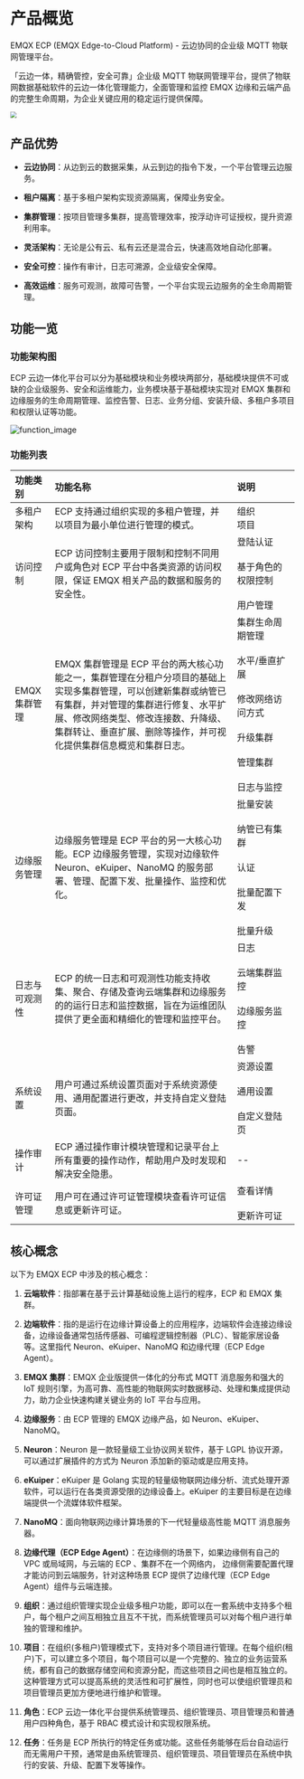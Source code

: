 # 产品概览

EMQX ECP (EMQX Edge-to-Cloud Platform) - 云边协同的企业级 MQTT 物联网管理平台。 

「云边一体，精确管控，安全可靠」企业级 MQTT 物联网管理平台，提供了物联网数据基础软件的云边一体化管理能力，全面管理和监控 EMQX 边缘和云端产品的完整生命周期，为企业关键应用的稳定运行提供保障。

<img src="./_assets/title.png" style="zoom:67%;" align="middle">

## 产品优势

- **云边协同**：从边到云的数据采集，从云到边的指令下发，一个平台管理云边服务。

- **租户隔离**：基于多租户架构实现资源隔离，保障业务安全。

- **集群管理**：按项目管理多集群，提高管理效率，按浮动许可证授权，提升资源利用率。

- **灵活架构**：无论是公有云、私有云还是混合云，快速高效地自动化部署。

- **安全可控**：操作有审计，日志可溯源，企业级安全保障。

- **高效运维**：服务可观测，故障可告警，一个平台实现云边服务的全生命周期管理。


## 功能一览

### 功能架构图

ECP 云边一体化平台可以分为基础模块和业务模块两部分，基础模块提供不可或缺的企业级服务、安全和运维能力，业务模块基于基础模块实现对 EMQX 集群和边缘服务的生命周期管理、监控告警、日志、业务分组、安装升级、多租户多项目和权限认证等功能。

![function_image](./_assets/function_architecture.png) 

### 功能列表

|功能类别| 功能名称 | 说明 <img width="600"> |
| :--------------| :-------| :----------------|
|多租户架构|ECP 支持通过组织实现的多租户管理，并以项目为最小单位进行管理的模式。|组织<br>项目|
|访问控制|ECP 访问控制主要用于限制和控制不同用户或角色对 ECP 平台中各类资源的访问权限，保证 EMQX 相关产品的数据和服务的安全性。|登陆认证<br><br/>基于角色的权限控制<br><br/>用户管理|
|EMQX 集群管理|EMQX 集群管理是 ECP 平台的两大核心功能之一，集群管理在分租户分项目的基础上实现多集群管理，可以创建新集群或纳管已有集群，并对管理的集群进行修复、水平扩展、修改网络类型、修改连接数、升降级、集群转让、垂直扩展、删除等操作，并可视化提供集群信息概览和集群日志。|集群生命周期管理<br><br/>水平/垂直扩展<br><br/>修改网络访问方式<br><br/>升级集群<br><br/>管理集群<br><br/>日志与监控|
|边缘服务管理|边缘服务管理是 ECP 平台的另一大核心功能。ECP 边缘服务管理，实现对边缘软件 Neuron、eKuiper、NanoMQ 的服务部署、管理、配置下发、批量操作、监控和优化。|批量安装<br><br>纳管已有集群<br><br>认证<br><br>批量配置下发<br><br>批量升级|
|日志与可观测性|ECP 的统一日志和可观测性功能支持收集、聚合、存储及查询云端集群和边缘服务的的运行日志和监控数据，旨在为运维团队提供了更全面和精细化的管理和监控平台。|日志<br><br>云端集群监控<br><br>边缘服务监控<br><br>告警|
|系统设置|用户可通过系统设置页面对于系统资源使用、通用配置进行更改，并支持自定义登陆页面。|资源设置<br><br>通用设置<br><br>自定义登陆页|
|操作审计|ECP 通过操作审计模块管理和记录平台上所有重要的操作动作，帮助用户及时发现和解决安全隐患。|--|
|许可证管理|用户可在通过许可证管理模块查看许可证信息或更新许可证。|查看详情<br><br>更新许可证|



## 核心概念

以下为 EMQX ECP 中涉及的核心概念：

1. **云端软件**：指部署在基于云计算基础设施上运行的程序，ECP 和 EMQX 集群。

2. **边端软件**：指的是运行在边缘计算设备上的应用程序，边端软件会连接边缘设备，边缘设备通常包括传感器、可编程逻辑控制器（PLC）、智能家居设备等。这里指代 Neuron、eKuiper、NanoMQ 和边缘代理（ECP Edge Agent）。

3. **EMQX 集群**：EMQX 企业版提供一体化的分布式 MQTT 消息服务和强大的 IoT 规则引擎，为高可靠、高性能的物联网实时数据移动、处理和集成提供动力，助力企业快速构建关键业务的 IoT 平台与应用。

4. **边缘服务**：由 ECP 管理的 EMQX 边缘产品，如 Neuron、eKuiper、NanoMQ。

5. **Neuron**：Neuron 是一款轻量级工业协议网关软件，基于 LGPL 协议开源，可以通过扩展插件的方式为 Neuron 添加新的驱动或是应用支持。

6. **eKuiper**：eKuiper 是 Golang 实现的轻量级物联网边缘分析、流式处理开源软件，可以运行在各类资源受限的边缘设备上。eKuiper 的主要目标是在边缘端提供一个流媒体软件框架。

7. **NanoMQ**：面向物联网边缘计算场景的下一代轻量级高性能 MQTT 消息服务器。

8. **边缘代理（ECP Edge Agent）**：在边缘侧的场景下，如果边缘侧有自己的 VPC 或局域网，与云端的 ECP 、集群不在一个网络内， 边缘侧需要配置代理才能访问到云端服务，针对这种场景 ECP 提供了边缘代理（ECP Edge Agent）组件与云端连接。

9. **组织**：通过组织管理实现企业级多租户功能，即可以在一套系统中支持多个租户，每个租户之间互相独立且互不干扰，而系统管理员可以对每个租户进行单独的管理和维护。

10. **项目**：在组织(多租户)管理模式下，支持对多个项目进行管理。在每个组织(租户)下，可以建立多个项目，每个项目可以是一个完整的、独立的业务运营系统，都有自己的数据存储空间和资源分配，而这些项目之间也是相互独立的。这种管理方式可以提高系统的灵活性和可扩展性，同时也可以使组织管理员和项目管理员更加方便地进行维护和管理。

11. **角色**：ECP 云边一体化平台提供系统管理员、组织管理员、项目管理员和普通用户四种角色，基于 RBAC 模式设计和实现权限系统。

12. **任务**：任务是 ECP 所执行的特定任务或功能。这些任务能够在后台自动运行而无需用户干预，通常是由系统管理员、组织管理员、项目管理员在系统中执行的安装、升级、配置下发等操作。